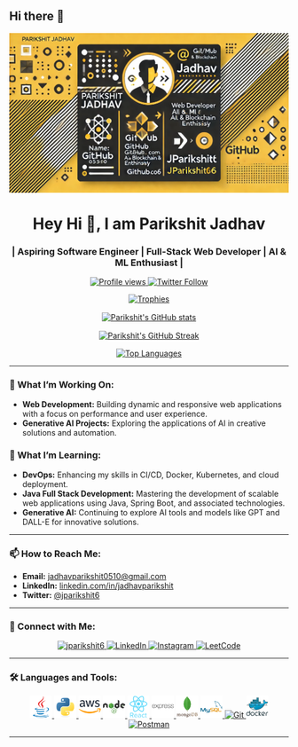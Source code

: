 ## Hi there 👋

<img src="Header.webp" alt="Background" align="center">
<h1 align="center">Hey Hi 👋, I am Parikshit Jadhav</h1>
<h3 align="center">| Aspiring Software Engineer | Full-Stack Web Developer | AI & ML Enthusiast |</h3>

<p align="center">
  <a href="https://github.com/ParikshitJ06">
    <img src="https://komarev.com/ghpvc/?username=ParikshitJ06&label=Profile%20views&color=brightgreen&style=flat-square" alt="Profile views" />
  </a>
  <a href="https://x.com/jparikshit0510?t=lBz1avdLuxuUlOC8Nb4ufQ&s=09">
    <img src="https://img.shields.io/twitter/follow/jparikshit6?logo=twitter&style=flat-square" alt="Twitter Follow" />
  </a>
</p>

<p align="center">
  <a href="https://github.com/ParikshitJ06">
    <img src="https://github-profile-trophy.vercel.app/?username=ParikshitJ06&theme=onedark&margin-w=15&margin-h=15" alt="Trophies" />
  </a>
</p>

<p align="center">
  <a href="https://github.com/ParikshitJ06">
    <img align="center" src="https://github-readme-stats.vercel.app/api?username=ParikshitJ06&show_icons=true&theme=radical" alt="Parikshit's GitHub stats" />
  </a>
</p>

<p align="center">
  <a href="https://github.com/ParikshitJ06">
    <img align="center" src="https://github-readme-streak-stats.herokuapp.com/?user=ParikshitJ06&theme=radical" alt="Parikshit's GitHub Streak" />
  </a>
</p>

<p align="center">
  <a href="https://github.com/ParikshitJ06">
    <img align="center" src="https://github-readme-stats.vercel.app/api/top-langs/?username=ParikshitJ06&layout=compact&theme=radical" alt="Top Languages" />
  </a>
</p>

---

### 🔭 What I’m Working On:
- **Web Development:** Building dynamic and responsive web applications with a focus on performance and user experience.
- **Generative AI Projects:** Exploring the applications of AI in creative solutions and automation.

### 🌱 What I’m Learning:
- **DevOps:** Enhancing my skills in CI/CD, Docker, Kubernetes, and cloud deployment.
- **Java Full Stack Development:** Mastering the development of scalable web applications using Java, Spring Boot, and associated technologies.
- **Generative AI:** Continuing to explore AI tools and models like GPT and DALL-E for innovative solutions.

---

### 📫 How to Reach Me:
- **Email:** [jadhavparikshit0510@gmail.com](mailto:jadhavparikshit0510@gmail.com)
- **LinkedIn:** [linkedin.com/in/jadhavparikshit](https://in.linkedin.com/in/jadhavparikshit)
- **Twitter:** [@jparikshit6](https://x.com/jparikshit0510)

---

### 🚀 Connect with Me:
<p align="center">
  <a href="https://twitter.com/jparikshit6" target="blank">
    <img src="https://raw.githubusercontent.com/rahuldkjain/github-profile-readme-generator/master/src/images/icons/Social/twitter.svg" alt="jparikshit6" height="30" width="40" />
  </a>
  <a href="https://linkedin.com/in/jadhavparikshit" target="blank">
    <img src="https://raw.githubusercontent.com/rahuldkjain/github-profile-readme-generator/master/src/images/icons/Social/linked-in-alt.svg" alt="LinkedIn" height="30" width="40" />
  </a>
  <a href="https://instagram.com/jadhavparikshit._" target="blank">
    <img src="https://raw.githubusercontent.com/rahuldkjain/github-profile-readme-generator/master/src/images/icons/Social/instagram.svg" alt="Instagram" height="30" width="40" />
  </a>
  <a href="https://www.leetcode.com/u/jparikshit6" target="blank">
    <img src="https://raw.githubusercontent.com/rahuldkjain/github-profile-readme-generator/master/src/images/icons/Social/leet-code.svg" alt="LeetCode" height="30" width="40" />
  </a>
</p>

---

### 🛠️ Languages and Tools:
<p align="center">
  <a href="https://www.java.com/" target="_blank" rel="noreferrer">
    <img src="https://raw.githubusercontent.com/devicons/devicon/master/icons/java/java-original.svg" alt="Java" width="40" height="40"/>
  </a>
  <a href="https://www.python.org" target="_blank" rel="noreferrer">
    <img src="https://raw.githubusercontent.com/devicons/devicon/master/icons/python/python-original.svg" alt="Python" width="40" height="40"/>
  </a>
  <a href="https://aws.amazon.com/" target="_blank" rel="noreferrer">
    <img src="https://raw.githubusercontent.com/devicons/devicon/master/icons/amazonwebservices/amazonwebservices-original-wordmark.svg" alt="AWS" width="40" height="40"/>
  </a>
  <a href="https://nodejs.org" target="_blank" rel="noreferrer">
    <img src="https://raw.githubusercontent.com/devicons/devicon/master/icons/nodejs/nodejs-original-wordmark.svg" alt="Node.js" width="40" height="40"/>
  </a>
  <a href="https://reactjs.org/" target="_blank" rel="noreferrer">
    <img src="https://raw.githubusercontent.com/devicons/devicon/master/icons/react/react-original-wordmark.svg" alt="React" width="40" height="40"/>
  </a>
  <a href="https://expressjs.com" target="_blank" rel="noreferrer">
    <img src="https://raw.githubusercontent.com/devicons/devicon/master/icons/express/express-original-wordmark.svg" alt="Express" width="40" height="40"/>
  </a>
  <a href="https://www.mongodb.com/" target="_blank" rel="noreferrer">
    <img src="https://raw.githubusercontent.com/devicons/devicon/master/icons/mongodb/mongodb-original-wordmark.svg" alt="MongoDB" width="40" height="40"/>
  </a>
  <a href="https://www.mysql.com/" target="_blank" rel="noreferrer">
    <img src="https://raw.githubusercontent.com/devicons/devicon/master/icons/mysql/mysql-original-wordmark.svg" alt="MySQL" width="40" height="40"/>
  </a>
  <a href="https://git-scm.com/" target="_blank" rel="noreferrer">
    <img src="https://www.vectorlogo.zone/logos/git-scm/git-scm-icon.svg" alt="Git" width="40" height="40"/>
  </a>
  <a href="https://www.docker.com/" target="_blank" rel="noreferrer">
    <img src="https://raw.githubusercontent.com/devicons/devicon/master/icons/docker/docker-original-wordmark.svg" alt="Docker" width="40" height="40"/>
  </a>
  <a href="https://www.postman.com/" target="_blank" rel="noreferrer">
    <img src="https://www.vectorlogo.zone/logos/getpostman/getpostman-icon.svg" alt="Postman" width="40" height="40"/>
  </a>
</p>

---


